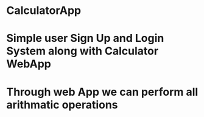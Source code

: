# CalculatorApp
# Simple user Sign Up and Login System along with Calculator WebApp
# Through web App we can perform all arithmatic operations
